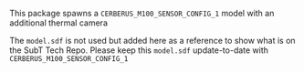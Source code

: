 This package spawns a `CERBERUS_M100_SENSOR_CONFIG_1` model with an additional
thermal camera

The `model.sdf` is not used but added here as a reference to show what is on
the SubT Tech Repo. Please keep this `model.sdf` update-to-date with
`CERBERUS_M100_SENSOR_CONFIG_1`
